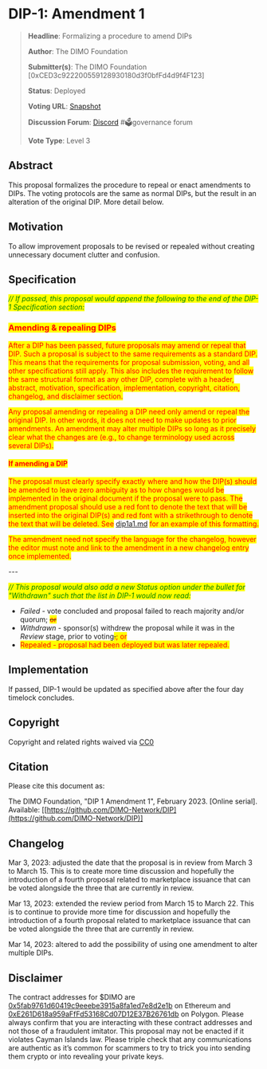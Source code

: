# DIP-1: Amendment 1

> **Headline**: Formalizing a procedure to amend DIPs
>
> **Author**: The DIMO Foundation
>
> **Submitter(s)**: The DIMO Foundation \[0xCED3c922200559128930180d3f0bfFd4d9f4F123]
>
> **Status**: Deployed
>
> **Voting URL**: [Snapshot](https://snapshot.org/#/dimo.eth/proposal/0xf020a1c2616c0e22ff20dac922d5b515333de337b26031820fc336d91f892984)
>
> **Discussion Forum**: [Discord](https://chat.dimo.zone) #🗳️governance forum
>
> **Vote Type**: Level 3

## Abstract

This proposal formalizes the procedure to repeal or enact amendments to DIPs. The voting protocols are the same as normal DIPs, but the result in an alteration of the original DIP. More detail below.

## Motivation

To allow improvement proposals to be revised or repealed without creating unnecessary document clutter and confusion.

## Specification

_<mark style="color:green;">// If passed, this proposal would append the following to the end of the DIP-1 Specification section:</mark>_&#x20;

### <mark style="color:red;">**Amending & repealing DIPs**</mark>

<mark style="color:red;">After a DIP has been passed, future proposals may amend or repeal that DIP. Such a proposal is subject to the same requirements as a standard DIP. This means that the requirements for proposal submission, voting, and all other specifications still apply. This also includes the requirement to follow the same structural format as any other DIP, complete with a header, abstract, motivation, specification, implementation, copyright, citation, changelog, and disclaimer section.</mark>

<mark style="color:red;">Any proposal amending or repealing a DIP need only amend or repeal the original DIP. In other words, it does not need to make updates to prior amendments. An amendment may alter multiple DIPs so long as it precisely clear what the changes are (e.g., to change terminology used across several DIPs).</mark>

#### <mark style="color:red;">If amending a DIP</mark>

<mark style="color:red;">The proposal must clearly specify exactly where and how the DIP(s) should be amended to leave zero ambiguity as to how changes would be implemented in the original document if the proposal were to pass. The amendment proposal should use a red font to denote the text that will be inserted into the original DIP(s) and red font with a strikethrough to denote the text that will be deleted. See</mark> [dip1a1.md](dip1a1.md "mention") <mark style="color:red;">for an example of this formatting.</mark>

<mark style="color:red;">The amendment need not specify the language for the changelog, however the editor must note and link to the amendment in a new changelog entry once implemented.</mark>&#x20;

\---

_<mark style="color:green;">// This proposal would also add a new Status option under the bullet for "Withdrawn" such that the list in DIP-1 would now read:</mark>_

* _Failed_ - vote concluded and proposal failed to reach majority and/or quorum; ~~<mark style="color:red;">or</mark>~~
* _Withdrawn_ - sponsor(s) withdrew the proposal while it was in the _Review_ stage, prior to voting~~<mark style="color:red;">.</mark>~~<mark style="color:red;">; or</mark>
* <mark style="color:red;">Repealed - proposal had been deployed but was later repealed.</mark>&#x20;

## Implementation

If passed, DIP-1 would be updated as specified above after the four day timelock concludes.

## Copyright

Copyright and related rights waived via [CC0](https://creativecommons.org/publicdomain/zero/1.0)

## Citation

Please cite this document as:

The DIMO Foundation, "DIP 1 Amendment 1", February 2023. \[Online serial]. Available: \[[https://github.com/DIMO-Network/DIP](https://github.com/DIMO-Network/DIP)]

## Changelog

Mar 3, 2023: adjusted the date that the proposal is in review from March 3 to March 15. This is to create more time discussion and hopefully the introduction of a fourth proposal related to marketplace issuance that can be voted alongside the three that are currently in review.

Mar 13, 2023: extended the review period from March 15 to March 22. This is to continue to provide more time for discussion and hopefully the introduction of a fourth proposal related to marketplace issuance that can be voted alongside the three that are currently in review.

Mar 14, 2023: altered to add the possibility of using one amendment to alter multiple DIPs.

## Disclaimer

The contract addresses for $DIMO are [0x5fab9761d60419c9eeebe3915a8fa1ed7e8d2e1b](https://etherscan.io/token/0x5fab9761d60419c9eeebe3915a8fa1ed7e8d2e1b) on Ethereum and [0xE261D618a959aFfFd53168Cd07D12E37B26761db](https://polygonscan.com/token/0xE261D618a959aFfFd53168Cd07D12E37B26761db) on Polygon. Please always confirm that you are interacting with these contract addresses and not those of a fraudulent imitator. This proposal may not be enacted if it violates Cayman Islands law. Please triple check that any communications are authentic as it’s common for scammers to try to trick you into sending them crypto or into revealing your private keys.
